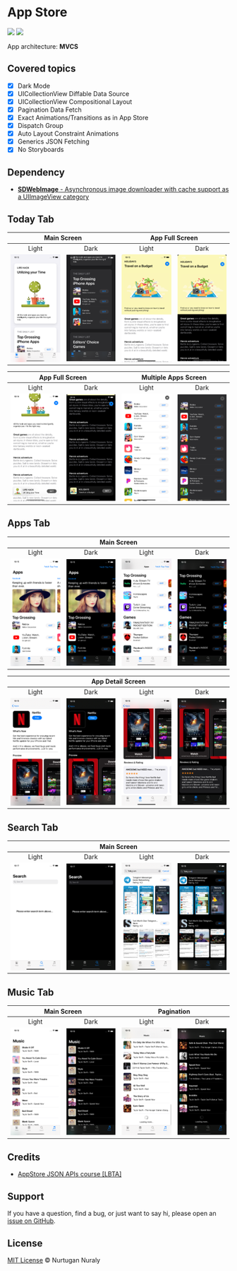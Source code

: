 # App Store
<img src="https://img.shields.io/badge/Swift-5.3-orange"> <img src="https://img.shields.io/badge/iOS-13.2%2B-lightgrey">

App architecture: __MVCS__

## Covered topics
- [x] Dark Mode
- [x] UICollectionView Diffable Data Source
- [x] UICollectionView Compositional Layout
- [x] Pagination Data Fetch
- [x] Exact Animations/Transitions as in App Store 
- [x] Dispatch Group 
- [x] Auto Layout Constraint Animations
- [x] Generics JSON Fetching
- [x] No Storyboards

## Dependency
+ [__SDWebImage__ - Asynchronous image downloader with cache support as a UIImageView category](https://github.com/SDWebImage/SDWebImage)

## Today Tab
<table align="center">
<thead align="center">
  <tr align="center">
    <th colspan=2>Main Screen</th>
    <th colspan=2>App Full Screen</th>
  </tr>
</thead>
<tbody align="center">
  <tr align="center">
    <td align="center">Light</td>
    <td align="center">Dark</td>
    <td align="center">Light</td>
    <td align="center">Dark</td>
  </tr>
  <tr align="center">
    <td align="center"><img src="https://github.com/nurtugan/App-Store/blob/master/Screenshots/Today%20Tab/Simulator%20Screen%20Shot%20-%20iPhone%2011%20-%202020-05-31%20at%2022.12.23.png"/></td>
    <td align="center"><img src="https://github.com/nurtugan/App-Store/blob/master/Screenshots/Today%20Tab/Simulator%20Screen%20Shot%20-%20iPhone%2011%20-%202020-05-31%20at%2022.12.36.png"/></td>
    <td align="center"><img src="https://github.com/nurtugan/App-Store/blob/master/Screenshots/Today%20Tab/Simulator%20Screen%20Shot%20-%20iPhone%2011%20-%202020-05-31%20at%2022.13.05.png"/></td>
    <td align="center"><img src="https://github.com/nurtugan/App-Store/blob/master/Screenshots/Today%20Tab/Simulator%20Screen%20Shot%20-%20iPhone%2011%20-%202020-05-31%20at%2022.13.31.png"/></td>
  </tr>
</tbody>
</table>

<table align="center">
<thead align="center">
  <tr align="center">
    <th colspan=2>App Full Screen</th>
    <th colspan=2>Multiple Apps Screen</th>
  </tr>
</thead>
<tbody align="center">
  <tr align="center">
    <td align="center">Light</td>
    <td align="center">Dark</td>
    <td align="center">Light</td>
    <td align="center">Dark</td>
  </tr>
  <tr align="center">
    <td align="center"><img src="https://github.com/nurtugan/App-Store/blob/master/Screenshots/Today%20Tab/Simulator%20Screen%20Shot%20-%20iPhone%2011%20-%202020-05-31%20at%2022.14.21.png"/></td>
    <td align="center"><img src="https://github.com/nurtugan/App-Store/blob/master/Screenshots/Today%20Tab/Simulator%20Screen%20Shot%20-%20iPhone%2011%20-%202020-05-31%20at%2022.14.58.png"/></td>
    <td align="center"><img src="https://github.com/nurtugan/App-Store/blob/master/Screenshots/Today%20Tab/Simulator%20Screen%20Shot%20-%20iPhone%2011%20-%202020-05-31%20at%2022.15.25.png"/></td>
    <td align="center"><img src="https://github.com/nurtugan/App-Store/blob/master/Screenshots/Today%20Tab/Simulator%20Screen%20Shot%20-%20iPhone%2011%20-%202020-05-31%20at%2022.15.28.png"/></td>
  </tr>
</tbody>
</table>

## Apps Tab
<table align="center">
<thead align="center">
  <tr align="center">
    <th colspan=4>Main Screen</th>
  </tr>
</thead>
<tbody align="center">
  <tr align="center">
    <td align="center">Light</td>
    <td align="center">Dark</td>
    <td align="center">Light</td>
    <td align="center">Dark</td>
  </tr>
  <tr align="center">
    <td align="center"><img src="https://github.com/nurtugan/App-Store/blob/master/Screenshots/Apps%20Tab/Simulator%20Screen%20Shot%20-%20iPhone%2011%20-%202020-05-31%20at%2022.15.48.png"/></td>
    <td align="center"><img src="https://github.com/nurtugan/App-Store/blob/master/Screenshots/Apps%20Tab/Simulator%20Screen%20Shot%20-%20iPhone%2011%20-%202020-05-31%20at%2022.15.51.png"/></td>
    <td align="center"><img src="https://github.com/nurtugan/App-Store/blob/master/Screenshots/Apps%20Tab/Simulator%20Screen%20Shot%20-%20iPhone%2011%20-%202020-05-31%20at%2022.19.12.png"/></td>
    <td align="center"><img src="https://github.com/nurtugan/App-Store/blob/master/Screenshots/Apps%20Tab/Simulator%20Screen%20Shot%20-%20iPhone%2011%20-%202020-05-31%20at%2022.19.14.png"/></td>
  </tr>
</tbody>
</table>

<table align="center">
<thead align="center">
  <tr align="center">
    <th colspan=4>App Detail Screen</th>
  </tr>
</thead>
<tbody align="center">
  <tr align="center">
    <td align="center">Light</td>
    <td align="center">Dark</td>
    <td align="center">Light</td>
    <td align="center">Dark</td>
  </tr>
  <tr align="center">
    <td align="center"><img src="https://github.com/nurtugan/App-Store/blob/master/Screenshots/Apps%20Tab/Simulator%20Screen%20Shot%20-%20iPhone%2011%20-%202020-05-31%20at%2022.16.40.png"/></td>
    <td align="center"><img src="https://github.com/nurtugan/App-Store/blob/master/Screenshots/Apps%20Tab/Simulator%20Screen%20Shot%20-%20iPhone%2011%20-%202020-05-31%20at%2022.16.43.png"/></td>
    <td align="center"><img src="https://github.com/nurtugan/App-Store/blob/master/Screenshots/Apps%20Tab/Simulator%20Screen%20Shot%20-%20iPhone%2011%20-%202020-05-31%20at%2022.16.49.png"/></td>
    <td align="center"><img src="https://github.com/nurtugan/App-Store/blob/master/Screenshots/Apps%20Tab/Simulator%20Screen%20Shot%20-%20iPhone%2011%20-%202020-05-31%20at%2022.16.52.png"/></td>
  </tr>
</tbody>
</table>

## Search Tab
<table align="center">
<thead align="center">
  <tr align="center">
    <th colspan=4>Main Screen</th>
  </tr>
</thead>
<tbody align="center">
  <tr align="center">
    <td align="center">Light</td>
    <td align="center">Dark</td>
    <td align="center">Light</td>
    <td align="center">Dark</td>
  </tr>
  <tr align="center">
    <td align="center"><img src="https://github.com/nurtugan/App-Store/blob/master/Screenshots/Search%20Tab/Simulator%20Screen%20Shot%20-%20iPhone%2011%20-%202020-05-31%20at%2022.17.43.png"/></td>
    <td align="center"><img src="https://github.com/nurtugan/App-Store/blob/master/Screenshots/Search%20Tab/Simulator%20Screen%20Shot%20-%20iPhone%2011%20-%202020-05-31%20at%2022.17.46.png"/></td>
    <td align="center"><img src="https://github.com/nurtugan/App-Store/blob/master/Screenshots/Search%20Tab/Simulator%20Screen%20Shot%20-%20iPhone%2011%20-%202020-05-31%20at%2022.18.00.png"/></td>
    <td align="center"><img src="https://github.com/nurtugan/App-Store/blob/master/Screenshots/Search%20Tab/Simulator%20Screen%20Shot%20-%20iPhone%2011%20-%202020-05-31%20at%2022.18.03.png"/></td>
  </tr>
</tbody>
</table>

## Music Tab
<table align="center">
<thead align="center">
  <tr align="center">
    <th colspan=2>Main Screen</th>
    <th colspan=2>Pagination</th>
  </tr>
</thead>
<tbody align="center">
  <tr align="center">
    <td align="center">Light</td>
    <td align="center">Dark</td>
    <td align="center">Light</td>
    <td align="center">Dark</td>
  </tr>
  <tr align="center">
    <td align="center"><img src="https://github.com/nurtugan/App-Store/blob/master/Screenshots/Music%20Tab/Simulator%20Screen%20Shot%20-%20iPhone%2011%20-%202020-05-31%20at%2022.19.30.png"/></td>
    <td align="center"><img src="https://github.com/nurtugan/App-Store/blob/master/Screenshots/Music%20Tab/Simulator%20Screen%20Shot%20-%20iPhone%2011%20-%202020-05-31%20at%2022.19.35.png"/></td>
    <td align="center"><img src="https://github.com/nurtugan/App-Store/blob/master/Screenshots/Music%20Tab/Simulator%20Screen%20Shot%20-%20iPhone%2011%20-%202020-05-31%20at%2022.19.44.png"/></td>
    <td align="center"><img src="https://github.com/nurtugan/App-Store/blob/master/Screenshots/Music%20Tab/Simulator%20Screen%20Shot%20-%20iPhone%2011%20-%202020-05-31%20at%2022.19.48.png"/></td>
  </tr>
</tbody>
</table>


## Credits
+ [AppStore JSON APIs course [LBTA]](https://www.letsbuildthatapp.com/course/AppStore%20JSON%20APIs)

## Support

If you have a question, find a bug, or just want to say hi, please open an [issue on GitHub](https://github.com/nurtugan/App-Store/issues/new).

## License

[MIT License](./LICENSE.md) © Nurtugan Nuraly
